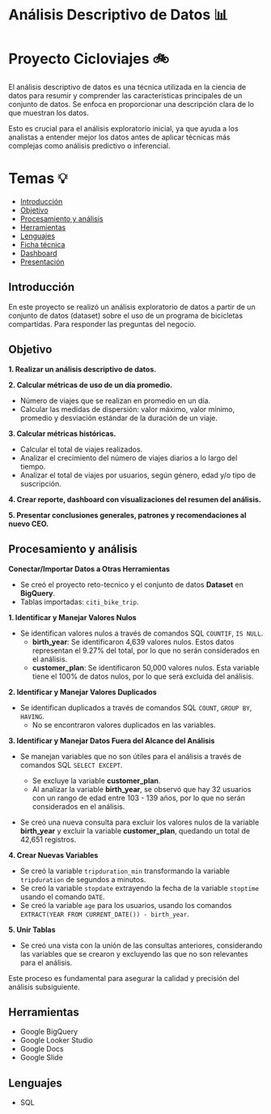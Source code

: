 # Análisis Descriptivo de Datos :bar_chart:

# Proyecto Cicloviajes :bike:

El análisis descriptivo de datos es una técnica utilizada en la ciencia de datos para resumir y comprender las características principales de un conjunto de datos. Se enfoca en proporcionar una descripción clara de lo que muestran los datos.

Esto es crucial para el análisis exploratorio inicial, ya que ayuda a los analistas a entender mejor los datos antes de aplicar técnicas más complejas como análisis predictivo o inferencial.


# Temas :bulb:

- [Introducción](#Introducción)
- [Objetivo](#Objetivo)
- [Procesamiento y análisis](#Procesamiento-y-análisis)
- [Herramientas](#Herramientas)
- [Lenguajes](#Lenguajes)
- [Ficha técnica](/Ficha_técnica/README.md)
- [Dashboard](/Dashboard/README.md)
- [Presentación](/Presentación/README.md)


## Introducción 

En este proyecto se realizó un análisis exploratorio de datos a partir de un conjunto de datos (dataset) sobre el uso de un programa de bicicletas compartidas. Para responder las preguntas del negocio.

## Objetivo

**1. Realizar un análisis descriptivo de datos.**

**2. Calcular métricas de uso de un día promedio.**
   * Número de viajes que se realizan en promedio en un día.
   * Calcular las medidas de dispersión: valor máximo, valor mínimo, promedio y desviación estándar de la duración de un viaje.

**3. Calcular métricas históricas.**
   * Calcular el total de viajes realizados.
   * Analizar el crecimiento del número de viajes diarios a lo largo del tiempo.
   * Analizar el total de viajes por usuarios, según género, edad y/o tipo de suscripción.

**4. Crear reporte, dashboard con visualizaciones del resumen del análisis.**

**5. Presentar conclusiones generales, patrones y recomendaciones al nuevo CEO.**

## Procesamiento y análisis

__Conectar/Importar Datos a Otras Herramientas__
- Se creó el proyecto reto-tecnico y el conjunto de datos **Dataset** en **BigQuery**.
- Tablas importadas: `citi_bike_trip`.

__1. Identificar y Manejar Valores Nulos__
- Se identifican valores nulos a través de comandos SQL `COUNTIF`, `IS NULL`.
  - **birth_year**: Se identificaron 4,639 valores nulos. Estos datos representan el 9.27% del total, por lo que no serán considerados en el análisis.
  - **customer_plan**: Se identificaron 50,000 valores nulos. Esta variable tiene el 100% de datos nulos, por lo que será excluida del análisis.

__2. Identificar y Manejar Valores Duplicados__
- Se identifican duplicados a través de comandos SQL `COUNT`, `GROUP BY`, `HAVING`.
  - No se encontraron valores duplicados en las variables.

__3. Identificar y Manejar Datos Fuera del Alcance del Análisis__
- Se manejan variables que no son útiles para el análisis a través de comandos SQL `SELECT EXCEPT`.
  - Se excluye la variable **customer_plan**.
  - Al analizar la variable **birth_year**, se observó que hay 32 usuarios con un rango de edad entre 103 - 139 años, por lo que no serán considerados en el análisis.

- Se creó una nueva consulta para excluir los valores nulos de la variable **birth_year** y excluir la variable **customer_plan**, quedando un total de 42,651 registros.

__4. Crear Nuevas Variables__
- Se creó la variable `tripduration_min` transformando la variable `tripduration` de segundos a minutos.
- Se creó la variable `stopdate` extrayendo la fecha de la variable `stoptime` usando el comando `DATE`.
- Se creó la variable `age` para los usuarios, usando los comandos `EXTRACT(YEAR FROM CURRENT_DATE()) - birth_year`.

__5. Unir Tablas__
- Se creó una vista con la unión de las consultas anteriores, considerando las variables que se crearon y excluyendo las que no son relevantes para el análisis.

Este proceso es fundamental para asegurar la calidad y precisión del análisis subsiguiente. 

## Herramientas

* Google BigQuery
* Google Looker Studio
* Google Docs
* Google Slide

## Lenguajes

* SQL
